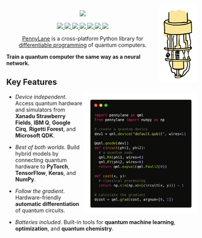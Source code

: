 <img src="https://raw.githubusercontent.com/PennyLaneAI/pennylane/update-readme/doc/_static/readme/dilution.png" width="100px" align="right">

<p align="center">
  <a href="https://pennylane.ai">
    <img width=70% src="https://raw.githubusercontent.com/PennyLaneAI/pennylane/master/doc/_static/pennylane_thin.png">
  </a>
</p>

<p align="center">
  <!-- Tests (GitHub actions) -->
  <a href="https://github.com/PennyLaneAI/pennylane/actions?query=workflow%3ATests">
    <img src="https://img.shields.io/github/workflow/status/PennyLaneAI/pennylane/Tests/master?logo=github&style=flat-square" />
  </a>
  <!-- CodeCov -->
  <a href="https://codecov.io/gh/PennyLaneAI/pennylane">
    <img src="https://img.shields.io/codecov/c/github/PennyLaneAI/pennylane/master.svg?logo=codecov&style=flat-square" />
  </a>
  <!-- Codefactor -->
  <a href="https://www.codefactor.io/repository/github/pennylaneai/pennylane">
    <img src="https://img.shields.io/codefactor/grade/github/PennyLaneAI/pennylane/master?logo=codefactor&style=flat-square" />
  </a>
  <!-- ReadTheDocs -->
  <a href="https://pennylane.readthedocs.io">
    <img src="https://img.shields.io/readthedocs/pennylane.svg?logo=read-the-docs&style=flat-square" />
  </a>
  <!-- PyPI -->
  <a href="https://pypi.org/project/PennyLane">
    <img src="https://img.shields.io/pypi/v/PennyLane.svg?style=flat-square" />
  </a>
  <!-- Forum -->
  <a href="https://discuss.pennylane.ai">
    <img src="https://img.shields.io/discourse/https/discuss.pennylane.ai/posts.svg?logo=discourse&style=flat-square" />
  </a>
  <!-- License -->
  <a href="https://www.apache.org/licenses/LICENSE-2.0">
    <img src="https://img.shields.io/pypi/l/PennyLane.svg?logo=apache&style=flat-square" />
  </a>
</p>

<p align="center">
<a href="https://pennylane.ai">PennyLane</a> is a cross-platform Python library for <a
href="https://en.wikipedia.org/wiki/Differentiable_programming)">differentiable
programming</a> of quantum computers.

**Train a quantum computer the same way as a neural network.**
</p>





## Key Features

<img src="https://raw.githubusercontent.com/PennyLaneAI/pennylane/master/doc/_static/code.png" width="300px" align="right">

- *Device independent*.
  Access quantum hardware and simulators from **Xanadu Strawberry Fields**, **IBM Q**, **Google Cirq**, **Rigetti Forest**, and
  **Microsoft QDK**.

- *Best of both worlds*.
  Build hybrid models by connecting quantum hardware to **PyTorch**, **TensorFlow**, **Keras**, and **NumPy**.

- *Follow the gradient*. Hardware-friendly **automatic differentiation** of quantum circuits.

- *Batteries included*. Built-in tools for **quantum machine learning**, **optimization**, and **quantum chemistry**.
